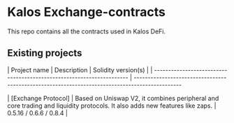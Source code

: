 # Kalos Exchange-contracts

This repo contains all the contracts used in Kalos DeFi.

## Existing projects

| Project name                                                          | Description                                                                                                                | Solidity version(s)      |
| --------------------------------------------------------------------- | -----------------------------------------------------------------------------------------------

| [Exchange Protocol]                                                   | Based on Uniswap V2, it combines peripheral and core trading and liquidity protocols. It also adds new features like zaps. | 0.5.16 / 0.6.6 / 0.8.4   |
